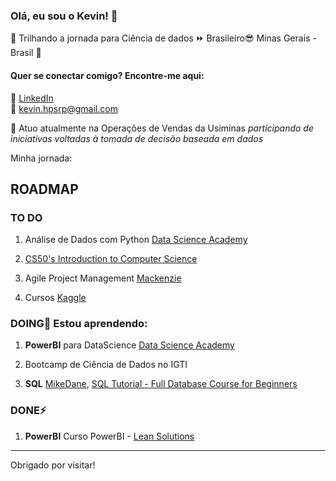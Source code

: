 ### Olá, eu sou o Kevin! 👋

:round_pushpin:	Trilhando a jornada para Ciência de dados :fast_forward: Brasileiro:sunglasses: Minas Gerais - Brasil :green_heart:


#### Quer se conectar comigo? Encontre-me aqui:

🔗 [LinkedIn](https://www.linkedin.com/in/kevin-hebert-pero/)  
:email: kevin.hpsrp@gmail.com 

🔭 Atuo atualmente na Operações de Vendas da Usiminas *participando de iniciativas voltadas à tomada de decisão baseada em dados*<br>

Minha jornada: 

## ROADMAP<br>

### TO DO<br>

1. Análise de Dados com Python [Data Science Academy](https://www.datascienceacademy.com.br/course?courseid=python-fundamentos)

1. [CS50's Introduction to Computer Science](https://www.edx.org/course/cs50s-introduction-to-computer-science)

1. Agile Project Management [Mackenzie](https://eadcursoslivres.mackenzie.br/course/view.php?id=18) 

1. Cursos [Kaggle](https://www.kaggle.com/learn/overview)

### DOING🌱 Estou aprendendo:<br>

1. **PowerBI** para DataScience [Data Science Academy](https://www.datascienceacademy.com.br/course?courseid=microsoft-power-bi-para-data-science)<br> 

1. Bootcamp de Ciência de Dados no IGTI<br> 

1. **SQL** [MikeDane](https://www.mikedane.com/#courses), [SQL Tutorial - Full Database Course for Beginners](https://youtu.be/HXV3zeQKqGY)<br>
     
### DONE⚡<br>

1. **PowerBI** Curso PowerBI - [Lean Solutions](https://leansolutions.eadplataforma.com/curso/business-intelligence-com-power-bi)

-------------------------------------------------------
Obrigado por visitar!
</samp>

<!---TO DO | DOING | DONE
------------ | ------------- | -------------
*Análise de Dados com Python*<br> [Data Science Academy](https://www.datascienceacademy.com.br/course?courseid=python-fundamentos) | ***PowerBI** para DataScience*<br> [Data Science Academy](https://www.datascienceacademy.com.br/course?courseid=microsoft-power-bi-para-data-science)<br> | ***PowerBI** Curso PowerBI*<br> [Lean Solutions](https://leansolutions.eadplataforma.com/curso/business-intelligence-com-power-bi)
[CS50's Introduction to Computer Science](https://www.edx.org/course/cs50s-introduction-to-computer-science) | *Bootcamp de Ciência de Dados*<br> IGTI | 
||***SQL Tutorial***<br> [MikeDane](https://www.mikedane.com/#courses),<br> [Full Database Course for Beginners](https://youtu.be/HXV3zeQKqGY) | ---/>


<!--
**KevinHebert/KevinHebert** is a ✨ _special_ ✨ repository because its `README.md` (this file) appears on your GitHub profile.**

- 🔭 Atuo atualmente na Operações de Vendas da Usiminas
- 🌱 Estou aprendendo Análise de Dados com Python e visualização com PowerBI
- 👯 Procuro colaborar em projetos de Ciência de Dados para ganhar experiência real.
- 🤔 I’m looking for help with ...
- 💬 Ask me about ...
- ⚡ Fun fact: ...
